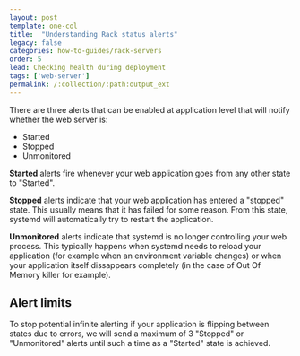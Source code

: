 ```yaml
---
layout: post
template: one-col
title:  "Understanding Rack status alerts"
legacy: false
categories: how-to-guides/rack-servers
order: 5
lead: Checking health during deployment
tags: ['web-server']
permalink: /:collection/:path:output_ext
---
```


There are three alerts that can be enabled at application level that will notify whether the web server is:

* Started
* Stopped
* Unmonitored

**Started** alerts fire whenever your web application goes from any other state to "Started". 

**Stopped** alerts indicate that your web application has entered a "stopped" state. This usually means that it has failed for some reason. From this state, systemd will automatically try to restart the application. 

**Unmonitored** alerts indicate that systemd is no longer controlling your web process. This typically happens when systemd needs to reload your application (for example when an environment variable changes) or when your application itself dissappears completely (in the case of Out Of Memory killer for example).

## Alert limits

To stop potential infinite alerting if your application is flipping between states due to errors, we will send a maximum of 3 "Stopped" or "Unmonitored" alerts until such a time as a "Started" state is achieved.
